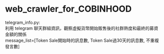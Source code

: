 # web_crawler_for_COBINHOOD

telegram_info.py:  
利用 telegram 聊天群組資訊，觀察虛擬貨幣開始販售後的社群熱度和最終的募資金額的關係  
message_list=[Token Sale開始時的訊息數, Token Sale過30天的訊息數, 不重複發言數]
